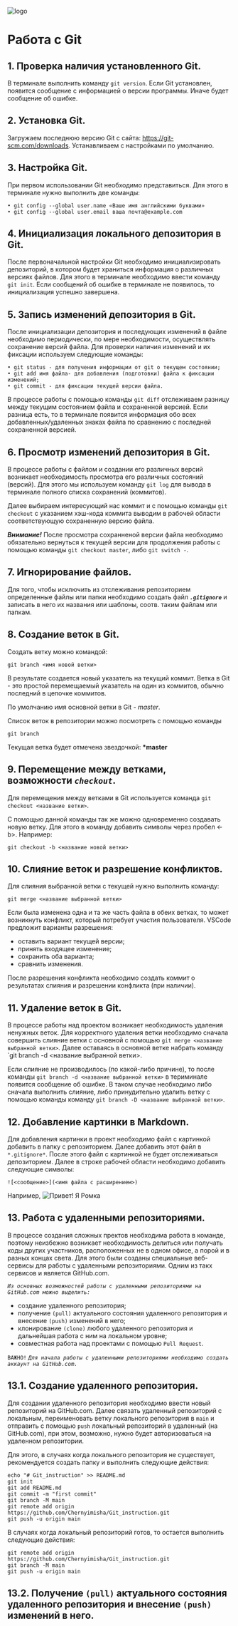 ![logo](Git-Logo-2Color.png)

# Работа с Git

## 1. Проверка наличия установленного Git.
В терминале выполнить команду `git version`.
Если Git установлен, появится сообщение с информацией о версии программы.
Иначе будет сообщение об ошибке.

## 2. Установка Git.
Загружаем последнюю версию Git с сайта: https://git-scm.com/downloads. Устанавливаем с настройками по умолчанию.

## 3. Настройка Git.
При первом использовании Git необходимо представиться.
Для этого в терминале нужно выполнить две команды:
```
• git config --global user.name «Ваше имя английскими буквами»
• git config --global user.email ваша почта@example.com
```

## 4. Инициализация локального депозитория в Git.
После первоначальной настройки Git необходимо инициализировать депозиторий, в котором будет храниться информация о различных версиях файлов.
Для этого в терминале необходимо ввести команду `git init`.
Если сообщений об ошибке в терминале не появилось, то инициализация успешно завершена.

## 5. Запись изменений депозитория в Git.
После инициализации депозитория и последующих изменений в файле необходимо периодически, по мере необходимости, осуществлять сохранение версий файла. Для проверки наличия изменений и их фиксации используем следующие команды:
 
 ```
 • git status - для получения информации от git о текущем состоянии;
• git add имя файла- для добавления (подготовки) файла к фиксации изменений;
• git commit - для фиксации текущей версии файла.
```
В процессе работы с помощью команды `git diff` отслеживаем разницу между текущим состоянием файла и сохраненной версией. Если разница есть, то в терминале появится информация обо всех добавленных/удаленных знаках файла по сравнению с последней сохраненной версией.

## 6. Просмотр изменений депозитория в Git.

В процессе работы с файлом и создании его различных версий возникает необходимость просмотра его различных состояний (версий). Для этого мы используем команду `git log` для вывода в терминале полного списка сохранений (коммитов).

Далее выбираем интересующий нас коммит и с помощью команды `git checkout` с указанием хэш-кода коммита выводим в рабочей области соответствующую сохраненную версию файла.


***Внимание!***
После просмотра сохранненой версии файла необходимо обязательно вернуться к текущей версии для продолжения работы с помощью команды `git checkout master`, либо `git switch -`.

## 7. Игнорирование файлов.

Для того, чтобы исключить из отслеживания репозиторием определенные файлы или папки необходимо создать файл ***`.gitignore`*** и записать в него их названия или шаблоны, соотв. таким файлам или папкам.

## 8. Создание веток в Git.

Создать ветку можно командой:
```
git branch <имя новой ветки>
```
В результате создается новый указатель на текущий коммит.
Ветка в Git - это простой перемещаемый указатель на один из коммитов, обычно последний в цепочке коммитов.

По умолчанию имя основной ветки в Git - *master*.

Список веток в репозитории можно посмотреть с помощью команды
```
git branch
```
Текущая ветка будет отмечена звездочкой: **\*master**

## 9. Перемещение между ветками, возможности *`checkout`*.

Для перемещения между ветками в Git используется команда `git checkout <название ветки>`.

С помощью данной команды так же можно одновременно создавать новую ветку. Для этого в команду добавить символы через пробел <-b>. Например:
```
git checkout -b <название новой ветки>
```

## 10. Слияние веток и разрешение конфликтов.

Для слияния выбранной ветки с текущей нужно выполнить команду:
```
git merge <название выбранной ветки>
```
Если была изменена одна и та же часть файла в обеих ветках, то может возникнуть конфликт, который потребует участия пользователя. VSCode предложит варианты разрешения:

* оставить вариант текущей версии;
* принять входящее изменение;
* сохранить оба варианта;
* сравнить изменения.

После разрешения конфликта необходимо создать коммит о результатах слияния и разрешении конфликта (при наличии).

## 11. Удаление веток в Git.

В процессе работы над проектом возникает необходимость удаления ненужных веток. Для корректного удаления ветки необходимо сначала совершить слияние ветки с основной с помощью `git merge <название выбранной ветки>`. Далее оставаясь в основной ветке набрать команду `git branch -d <название выбранной ветки>.

Если слияние не производилось (по какой-либо причине), то после команды `git branch -d <название выбранной ветки>` в териминале появится сообщение об ошибке. В таком случае необходимо либо сначала выполнить слияние, либо принудительно удалить ветку с помощью команды команду `git branch -D <название выбранной ветки>`.

## 12. Добавление картинки в Markdown.

Для добавления картинки в проект необходимо файл с картинкой добавить в папку с репозиторием. Далее добавить этот файл в `*.gitignore*`. После этого файл с картинкой не будет отслеживаться депозиторием.
Далее в строке рабочей области необходимо добавить следующие символы:
```
![<сообщение>](<имя файла с расширением>)
```
Например,
![Привет! Я Ромка](IMG_2737.jpg)

## 13. Работа с удаленными репозиториями.

В процессе создания сложных пректов необходима работа в команде, поэтому неизбежно возникает необходимость делиться или получать коды других участников, расположенных не в одном офисе, а порой и в разных концах света. Для этого были созданы специальные веб-сервисы для работы с удаленными репозиториями. Одним из такх сервисов и является GitHub.com.

*`Из основных возможностей работы с удаленными репозиториями на GitHub.com можно выделить:`*

- создание удаленного репозитория;
- получение ```(pull)``` актуального состояния удаленного репозитория и внесение ```(push)``` изменений в него;
- клонирование ```(clone)``` любого удаленного репозитория и дальнейшая работа с ним на локальном уровне;
- совместная работа над проектами с помощью ```Pull Request```.

`ВАЖНО!` *`Для начала работы с удаленными репозиториями необходимо создать аккаунт на GitHub.com.`*

## 13.1. Создание удаленного репозитория.

Для создании удаленного репозитория необходимо ввести новый репозиторий на GitHub.com. Далее связать удаленный репозиторий с локальным, переименовать ветку локального репозитория в ```main``` и отправить с помощью ```push``` локальный репозиторий в удаленный (на GitHub.com), при этом, возможно, нужно будет авторизоваться на удаленном репозитории.

Для этого, в случаях когда локального репозитория не существует, рекомендуется создать папку и выполнить следующие действия:
```
echo "# Git_instruction" >> README.md
git init
git add README.md
git commit -m "first commit"
git branch -M main                
git remote add origin https://github.com/Chernyimisha/Git_instruction.git
git push -u origin main
```
В случаях когда локальный репозиторий готов, то остается выполнить следующие действия:
```
git remote add origin https://github.com/Chernyimisha/Git_instruction.git
git branch -M main
git push -u origin main
```
## 13.2. Получение ```(pull)``` актуального состояния удаленного репозитория и  внесение ```(push)``` изменений в него.


   





